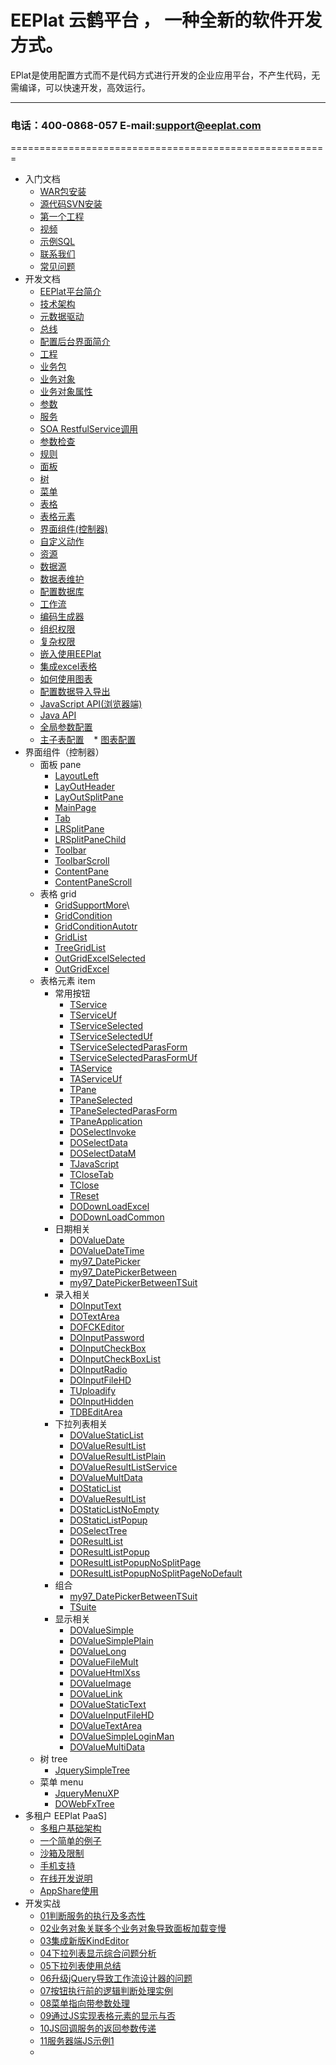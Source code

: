 EEPlat 云鹤平台 ， 一种全新的软件开发方式。
======================================================
EPlat是使用配置方式而不是代码方式进行开发的企业应用平台，不产生代码，无需编译，可以快速开发，高效运行。  
****
###   电话：400-0868-057   E-mail:support@eeplat.com
=======================================================

* 入门文档
    * [WAR包安装](Setup.md)
    * [源代码SVN安装](SvnSetup.md)
    * [第一个工程](FirstProjcet.md)
    * [视频](Video.md)
    * [示例SQL](AboutSQL.md)
    * [联系我们](Link.md)
    * [常见问题](FAQ.md)
* 开发文档
    * [EEPlat平台简介](Introduce.md)
    * [技术架构](TechArchive.md)
    * [元数据驱动](BasicTheory.md)
    * [总线](BusinessObjectBus.md)
    * [配置后台界面简介](ConfigTools.md)
    * [工程](ConfigApplication.md)
    * [业务包](ConfigBusessPackageOBject.md)
    * [业务对象](ConfigBusessOBject.md)
    * [业务对象属性](ConfigProperty.md)
    * [参数](ConfigParameter.md)
    * [服务](ConfigService.md)
    * [SOA RestfulService调用](RESTfulService.md)
    * [参数检查](ConfigParameterCheck.md)
    * [规则](ConfigRule.md)
    * [面板](ConfigPane.md)
    * [树](ConifigTree.md)
    * [菜单](ConfigMenu.md)
    * [表格](ConfigGrid.md)
    * [表格元素](ConfigGridItem.md)
    * [界面组件(控制器)](ConfigController.md)
    * [自定义动作](ConfigAction.md)
    * [资源](ConfigResouce.md)
    * [数据源](ConfigDataSource.md)
    * [数据表维护](ManagerTable.md)
    * [配置数据库](changeConfigDS.md)
    * [工作流](ConfigWorkflow.md)
    * [编码生成器](CodeGenerator.md)
    * [组织权限](OrgParter.md)
    * [复杂权限](OrgAuth.md)
    * [嵌入使用EEPlat](Embed_Pml.md)
    * [集成excel表格](HowToUseExcelReport.md)
    * [如何使用图表](HowTOUserGraphics.md)
    * [配置数据导入导出](ImportExportBusinessObject.md)
    * [JavaScript API(浏览器端)](JavaScriptAPI.md)
    * [Java API](JavaAPI.md)
    * [全局参数配置](GlobalParas.md)
    * [主子表配置](headerdetail.md)
    * [图表配置](eeplatechart.md)
* 界面组件（控制器）
    *  面板 pane
        *  [LayoutLeft](pane_LayOutLeft.md)
        *  [LayOutHeader](pane_LayOutHeader.md)
        *  [LayOutSplitPane](pane_LayOutSplitPane.md)
        *  [MainPage](pane_MainPage.md)
        *  [Tab](pane_Tab.md)
        *  [LRSplitPane](pane_LRSplitPane.md)
        *  [LRSplitPaneChild](pane_LRSplitPaneChild.md)
        *  [Toolbar](pane_Toolbar.md)
        *  [ToolbarScroll](pane_ToolbarScroll.md)
        *  [ContentPane](pane_ContentPane.md)
        *  [ContentPaneScroll](pane_ContentPaneScroll.md)
    * 表格 grid
        *  [GridSupportMore](grid_GridSupportMore.md)\
        *  [GridCondition](grid_GridCondition.md)
        *  [GridConditionAutotr](grid_GridConditionAutotr.md)
        *  [GridList](grid_GridList.md)
        *  [TreeGridList](grid_TreeGridList.md)
        *  [OutGridExcelSelected](grid_OutGridExcelSelected.md)
        *  [OutGridExcel](grid_OutGridExcel.md)
    * 表格元素 item
        *  常用按钮
            *  [TService](form_TService.md)
            *  [TServiceUf](form_TServiceUf.md)
            *  [TServiceSelected](form_TServiceSelected.md)
            *  [TServiceSelectedUf](form_TServiceSelectedUf.md)
            *  [TServiceSelectedParasForm](form_TServiceSelectedParasForm.md)
            *  [TServiceSelectedParasFormUf](form_TServiceSelectedParasFormUf.md)
            *  [TAService](form_TAService.md)
            *  [TAServiceUf](form_TAServiceUf.md)
            *  [TPane](form_TPane.md)
            *  [TPaneSelected](form_TPaneSelected.md)
            *  [TPaneSelectedParasForm](form_TPaneSelectedParasForm.md)
            *  [TPaneApplication](form_TPaneApplication.md)
            *  [DOSelectInvoke](form_DOSelectInvoke.md)
            *  [DOSelectData](form_DOSelectData.md)
            *  [DOSelectDataM](form_DOSelectDataM.md)
            *  [TJavaScript](form_TJavaScript.md)
            *  [TCloseTab](form_TCloseTab.md)
            *  [TClose](form_TClose.md)
            *  [TReset](form_TReset.md)
            *  [DODownLoadExcel](form_DODownLoadExcel.md)
            *  [DODownLoadCommon](form_DODownLoadCommon.md)
        *  日期相关
            *  [DOValueDate](form_DOValueDate.md)
            *  [DOValueDateTime](form_DOValueDateTime.md)
            *  [my97_DatePicker](form_my97_DatePicker.md)
            *  [my97_DatePickerBetween](form_my97_DatePickerBetween.md)
            *  [my97_DatePickerBetweenTSuit](form_my97_DatePickerBetweenTSuit.md)
        *  录入相关
            *  [DOInputText](form_DOInputText.md)
            *  [DOTextArea](form_DOTextArea.md)
            *  [DOFCKEditor](form_DOFCKEditor.md)
            *  [DOInputPassword](form_DOInputPassword.md)
            *  [DOInputCheckBox](form_DOInputCheckBox.md)
            *  [DOInputCheckBoxList](form_DOInputCheckBoxList.md)
            *  [DOInputRadio](form_DOInputRadio.md)
            *  [DOInputFileHD](form_DOInputFileHD.md)
            *  [TUploadify](form_TUploadify.md)
            *  [DOInputHidden](form_DOInputHidden.md)
            *  [TDBEditArea](form_TDBEditArea.md)
        *  下拉列表相关
            *  [DOValueStaticList](form_DOValueStaticList.md)
            *  [DOValueResultList](form_DOValueResultList.md)
            *  [DOValueResultListPlain](form_DOValueResultListPlain.md)
            *  [DOValueResultListService](form_DOValueResultListService.md)
            *  [DOValueMultData](form_DOValueMultData.md)
            *  [DOStaticList](form_DOStaticList.md)
            *  [DOValueResultList](form_DOValueResultList.md)
            *  [DOStaticListNoEmpty](form_DOStaticListNoEmpty.md)
            *  [DOStaticListPopup](form_DOStaticListPopup.md)
            *  [DOSelectTree](form_DOSelectTree.md)
            *  [DOResultList](form_DOResultList.md)
            *  [DOResultListPopup](form_DOResultListPopup.md)
            *  [DOResultListPopupNoSplitPage](form_DOResultListPopupNoSplitPage.md)
            *  [DOResultListPopupNoSplitPageNoDefault](form_DOResultListPopupNoSplitPageNoDefault.md)
        *  组合
            *  [my97_DatePickerBetweenTSuit](form_my97_DatePickerBetweenTSuit.md)
            *  [TSuite](form_TSuite.md)
        *  显示相关
            *  [DOValueSimple](form_DOValueSimple.md)
            *  [DOValueSimplePlain](form_DOValueSimplePlain.md)
            *  [DOValueLong](form_DOValueLong.md)
            *  [DOValueFileMult](form_DOValueFileMult.md)
            *  [DOValueHtmlXss](form_DOValueHtmlXss.md)
            *  [DOValueImage](form_DOValueImage.md)
            *  [DOValueLink](form_DOValueLink.md)
            *  [DOValueStaticText](form_DOValueStaticText.md)
            *  [DOValueInputFileHD](form_DOValueInputFileHD.md)
            *  [DOValueTextArea](form_DOValueTextArea.md)
            *  [DOValueSimpleLoginMan](form_DOValueSimpleLoginMan.md)
            *  [DOValueMultiData](form_DOValueMultiData.md)
    * 树 tree
        *  [JquerySimpleTree](tree_JquerySimpleTree.md)  
    * 菜单 menu
        *  [JqueryMenuXP](menu_JqueryMenuXP.md)
        *  [DOWebFxTree](menu_DOWebFxTree.md)
* 多租户 EEPlat PaaS]
    * [多租户基础架构](Multi_MetaDriver.md)
    * [一个简单的例子](Multi_First.md)
    * [沙箱及限制](Multi_Code.md)
    * [手机支持](Multi_Mobile.md)
    * [在线开发说明](Multi_dev.md)
    * [AppShare使用](AppShare.md)
* 开发实战
    * [01判断服务的执行及多态性](FAQ_13050901.md)
    * [02业务对象关联多个业务对象导致面板加载变慢](FAQ_13050902.md)
    * [03集成新版KindEditor](FAQ_13050903.md)
    * [04下拉列表显示综合问题分析](FAQ_13051501.md)
    * [05下拉列表使用总结](FAQ_13051502.md)
    * [06升级jQuery导致工作流设计器的问题](FAQ_13052901.md)
    * [07按钮执行前的逻辑判断处理实例](FAQ_13053101.md)
    * [08菜单指向带参数处理](/FAQ_13060601.md)
    * [09通过JS实现表格元素的显示与否](FAQ_13061401.md)
    * [10JS回调服务的返回参数传递](FAQ_13070201.md)
    * [11服务器端JS示例1](FAQ_13072901.md)
    * 



